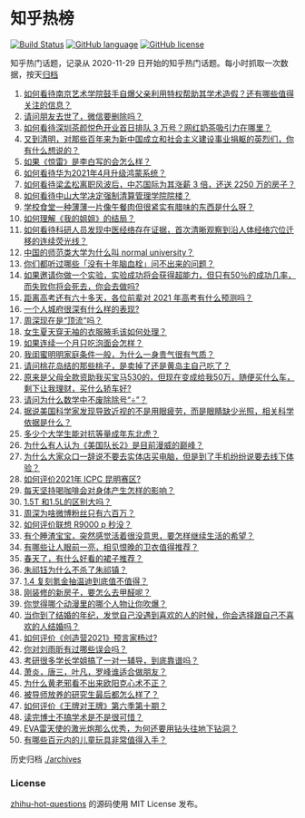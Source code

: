 # 知乎热榜
[![Build Status](https://github.com/ToWeLong/zhihu-hot-questions/workflows/CI/badge.svg)](https://github.com/ToWeLong/zhihu-hot-questions/actions)
[![GitHub language](https://img.shields.io/badge/language-golang-orange.svg)](https://golang.org/)
[![GitHub license](https://img.shields.io/github/license/ToWeLong/zhihu-hot-questions)](https://github.com/ToWeLong/zhihu-hot-questions/blob/main/LICENSE)

知乎热门话题，记录从 2020-11-29 日开始的知乎热门话题。每小时抓取一次数据，按天[归档](./archives)

<!-- BEGIN -->

1. [如何看待南京艺术学院鼓手自爆父亲利用特权帮助其学术造假？还有哪些值得关注的信息？](https://www.zhihu.com/question/452585779)
1. [请问朋友去世了，微信要删除吗？](https://www.zhihu.com/question/375737916)
1. [如何看待深圳茶颜悦色开业首日排队 3 万号？网红奶茶吸引力在哪里？](https://www.zhihu.com/question/452566643)
1. [又到清明，对那些百年来为新中国成立和社会主义建设事业捐躯的英烈们，你有什么想说的？](https://www.zhihu.com/question/452024300)
1. [如果《惊雷》是李白写的会怎么样？](https://www.zhihu.com/question/452404504)
1. [如何看待华为2021年4月升级鸿蒙系统？](https://www.zhihu.com/question/445803392)
1. [如何看待梁孟松离职风波后，中芯国际为其涨薪 3 倍，还送 2250 万的房子？](https://www.zhihu.com/question/452537618)
1. [如何看待中山大学决定强制清算管理学院院楼？](https://www.zhihu.com/question/452521405)
1. [学校食堂一种薄薄一片像午餐肉但很紧实有腊味的东西是什么呀？](https://www.zhihu.com/question/451970604)
1. [如何理解《我的姐姐》的结局？](https://www.zhihu.com/question/452608986)
1. [如何看待科研人员发现中医经络存在证据，首次清晰观察到沿人体经络穴位迁移的连续荧光线？](https://www.zhihu.com/question/452439698)
1. [中国的师范类大学为什么叫 normal  university？](https://www.zhihu.com/question/451851883)
1. [你们都听过哪些「没有十年脑血栓」问不出来的问题？](https://www.zhihu.com/question/429719611)
1. [如果邀请你做一个实验，实验成功将会获得超能力，但只有50％的成功几率，而失败你将会死去，你会去做吗?](https://www.zhihu.com/question/452207305)
1. [距离高考还有六十多天，各位前辈对 2021 年高考有什么预测吗？](https://www.zhihu.com/question/446648005)
1. [一个人城府很深有什么样的表现?](https://www.zhihu.com/question/30478446)
1. [周深现在是“顶流”吗？](https://www.zhihu.com/question/452428512)
1. [女生夏天穿无袖的衣服腋毛该如何处理？](https://www.zhihu.com/question/49147353)
1. [如果连续一个月只吃泡面会怎样？](https://www.zhihu.com/question/308078492)
1. [我闺蜜明明家庭条件一般，为什么一身贵气很有气质？](https://www.zhihu.com/question/443949923)
1. [请问桃花岛结的那些桃子，是卖掉了还是黄岛主自己吃了？](https://www.zhihu.com/question/450314181)
1. [原来是父母全款资助我买宝马530的，但现在变成给我50万，随便买什么车，剩下让我理财，买什么轿车好?](https://www.zhihu.com/question/451556173)
1. [请问为什么数学中不废除除号“÷”？](https://www.zhihu.com/question/452379891)
1. [据说美国科学家发现导致近视的不是用眼疲劳，而是眼睛缺少光照，相关科学依据是什么？](https://www.zhihu.com/question/46868950)
1. [多少个大学生能对抗等量成年东北虎？](https://www.zhihu.com/question/452618798)
1. [为什么有人认为《美国队长2》是目前漫威的巅峰？](https://www.zhihu.com/question/36321171)
1. [为什么大家众口一辞说不要去实体店买电脑，但是到了手机纷纷说要去线下体验？](https://www.zhihu.com/question/452512987)
1. [如何评价2021年 ICPC 昆明赛区?](https://www.zhihu.com/question/435057733)
1. [每天坚持喝咖啡会对身体产生怎样的影响？](https://www.zhihu.com/question/20779335)
1. [1.5T 和1.5L的区别大吗？](https://www.zhihu.com/question/316748405)
1. [周深为啥微博粉丝只有六百万？](https://www.zhihu.com/question/452141184)
1. [如何评价联想 R9000 p 秒没？](https://www.zhihu.com/question/452127654)
1. [有个睡渣宝宝，突然感觉活着很没意思，要怎样继续生活的希望？](https://www.zhihu.com/question/429845889)
1. [有哪些让人眼前一亮，相见恨晚的卫衣值得推荐？](https://www.zhihu.com/question/371546377)
1. [春天了，有什么好看的裙子推荐？](https://www.zhihu.com/question/379236888)
1. [朱祁钰为什么不杀了朱祁镇？](https://www.zhihu.com/question/288187693)
1. [1.4 复刻氪金抽温迪到底值不值得？](https://www.zhihu.com/question/447996385)
1. [刚装修的新房子，要怎么去甲醛呢？](https://www.zhihu.com/question/23529386)
1. [你觉得哪个动漫里的哪个人物让你吹爆？](https://www.zhihu.com/question/355103506)
1. [当你到了结婚的年纪，发觉自己没遇到喜欢的人的时候，你会选择跟自己不喜欢的人结婚吗？](https://www.zhihu.com/question/450489722)
1. [如何评价《创造营2021》预言家杨过?](https://www.zhihu.com/question/452461489)
1. [你对刘雨昕有过哪些误会吗？](https://www.zhihu.com/question/451718624)
1. [考研很多学长学姐搞了一对一辅导，到底靠谱吗？](https://www.zhihu.com/question/328548803)
1. [萧炎，唐三，叶凡，罗峰谁适合做朋友？](https://www.zhihu.com/question/450151064)
1. [为什么黄老邪看不出来欧阳克心术不正？](https://www.zhihu.com/question/301404053)
1. [被导师放养的研究生最后都怎么样了？](https://www.zhihu.com/question/335858390)
1. [如何评价《王牌对王牌》第六季第十期？](https://www.zhihu.com/question/452538214)
1. [读完博士不搞学术是不是很可惜？](https://www.zhihu.com/question/357080940)
1. [EVA雷天使的激光炮那么优秀，为何还要用钻头往地下钻洞？](https://www.zhihu.com/question/442664493)
1. [有哪些百元内的儿童玩具非常值得入手？](https://www.zhihu.com/question/351774838)

<!-- END -->

历史归档 [./archives](./archives)


### License
[zhihu-hot-questions](https://github.com/towelong/zhihu-hot-questions) 的源码使用 MIT License 发布。